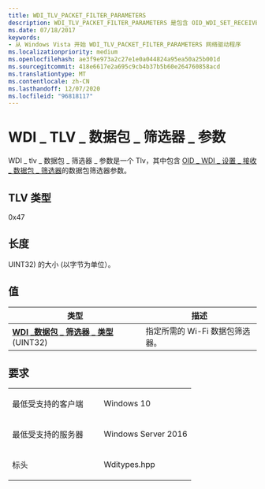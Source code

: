```yaml
---
title: WDI_TLV_PACKET_FILTER_PARAMETERS
description: WDI_TLV_PACKET_FILTER_PARAMETERS 是包含 OID_WDI_SET_RECEIVE_PACKET_FILTER 的数据包筛选器参数的 TLV。
ms.date: 07/18/2017
keywords:
- 从 Windows Vista 开始 WDI_TLV_PACKET_FILTER_PARAMETERS 网络驱动程序
ms.localizationpriority: medium
ms.openlocfilehash: ae3f9e973a2c27e1e0a044824a95ea50a25b001d
ms.sourcegitcommit: 418e6617e2a695c9cb4b37b5b60e264760858acd
ms.translationtype: MT
ms.contentlocale: zh-CN
ms.lasthandoff: 12/07/2020
ms.locfileid: "96818117"
---
```

# <a name="wdi_tlv_packet_filter_parameters"></a>WDI \_ TLV \_ 数据包 \_ 筛选器 \_ 参数


WDI \_ tlv \_ 数据包 \_ 筛选器 \_ 参数是一个 Tlv，其中包含 [OID \_ WDI \_ 设置 \_ 接收 \_ 数据包 \_ 筛选器](./oid-wdi-set-receive-packet-filter.md)的数据包筛选器参数。

## <a name="tlv-type"></a>TLV 类型


0x47

## <a name="length"></a>长度


UINT32) 的大小 (以字节为单位）。

## <a name="values"></a>值


| 类型                                                                      | 描述                                |
|---------------------------------------------------------------------------|--------------------------------------------|
| [**WDI \_数据包 \_ 筛选器 \_ 类型**](/windows-hardware/drivers/ddi/wditypes/ne-wditypes-_wdi_packet_filter_type) (UINT32)  | 指定所需的 Wi-Fi 数据包筛选器。 |

 

<a name="requirements"></a>要求
------------

<table>
<colgroup>
<col width="50%" />
<col width="50%" />
</colgroup>
<tbody>
<tr class="odd">
<td><p>最低受支持的客户端</p></td>
<td><p>Windows 10</p></td>
</tr>
<tr class="even">
<td><p>最低受支持的服务器</p></td>
<td><p>Windows Server 2016</p></td>
</tr>
<tr class="odd">
<td><p>标头</p></td>
<td>Wditypes.hpp</td>
</tr>
</tbody>
</table>

 

